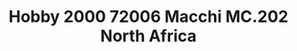 ---
title: "Hobby 2000 72006 Macchi MC.202 North Africa"
price: TBA
desc: ""
img_path: "/assets/img/H2K72006.jpg"
brand: AMMO
available: false
special_offer: false
new: false
soon: false
cat: "Plasticne-Makete"
subcat: "PM-HOBBY-2000"
subsubcat: ""
sifra: "H2K72006"
---